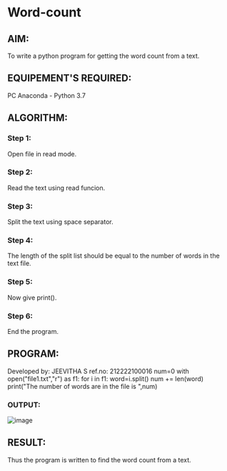 # Word-count
## AIM:
To write a python program for getting the word count from a text.
## EQUIPEMENT'S REQUIRED: 
PC
Anaconda - Python 3.7
## ALGORITHM: 
### Step 1:
Open file in read mode.
### Step 2: 
 Read the text using read funcion.
### Step 3: 
Split the text using space separator.
### Step 4:  
The length of the split list should be equal to the number of words in the text file.
### Step 5: 
Now give print().
### Step 6: 
End the program.
## PROGRAM:
Developed by: JEEVITHA S
ref.no: 212222100016
num=0
with open("file1.txt","r") as f1:
    for i in f1:
        word=i.split()
        num += len(word)
print("The number of words are in the file is ",num)

### OUTPUT:
![image](https://github.com/Jeevithha/Word-count/assets/123623197/0b6159d4-b959-4ece-bd5a-5365293e9e44)

## RESULT:
Thus the program is written to find the word count from a text.
